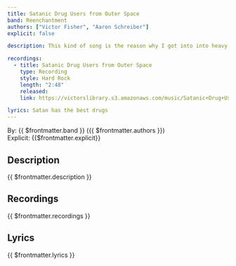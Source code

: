 ```yaml
---
title: Satanic Drug Users from Outer Space
band: Reenchantment
authors: ["Victor Fisher", "Aaron Schreiber"]
explicit: false

description: This kind of song is the reason why I got into into heavy metal as a teenager.

recordings:
  - title: Satanic Drug Users from Outer Space
    type: Recording
    style: Hard Rock
    length: "2:48"
    released: 
    link: https://victorslibrary.s3.amazonaws.com/music/Satanic+Drug+Users+from+Outer+Space/Satanic+Drug+Users+from+Outer+Space.mp3

lyrics: Satan has the best drugs
---
```


By: {{ $frontmatter.band }} ({{ $frontmatter.authors }})  
Explicit: {{$frontmatter.explicit}}

## Description

{{ $frontmatter.description }}

## Recordings

{{ $frontmatter.recordings }}

## Lyrics

{{ $frontmatter.lyrics }}

